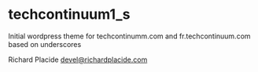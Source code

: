 techcontinuum1_s
================

Initial wordpress theme for techcontinumm.com and fr.techcontinuum.com based on underscores

Richard Placide
devel@richardplacide.com